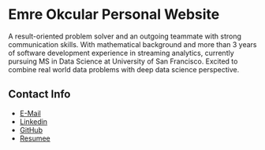 Emre Okcular Personal Website
=======

A result-oriented problem solver and an outgoing teammate with strong communication skills. With mathematical background and more than 3 years of software development experience in streaming analytics, currently pursuing MS in Data Science at University of San Francisco. Excited to combine real world data problems with deep data science perspective. 

## Contact Info

* [E-Mail](mailto:emreokcular@gmail.com)
* [Linkedin](www.linkedin.com/in/emreokcular)
* [GitHub](https://github.com/emreokcular)
* [Resumee](/resources/Emre_Okcular-CV.pdf)

